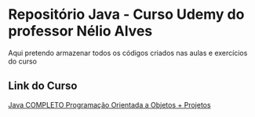 # Repositório Java - Curso Udemy do professor Nélio Alves

Aqui pretendo armazenar todos os códigos criados nas aulas e exercícios do curso

## Link do Curso
[Java COMPLETO Programação Orientada a Objetos + Projetos](https://www.udemy.com/share/1013hw3@19GJI4ZMNLQmzWfBCV6yeXJm6_W0e-tDeASr1wtrt1usSlurr2o_HFUYa7UFtx3_/)
